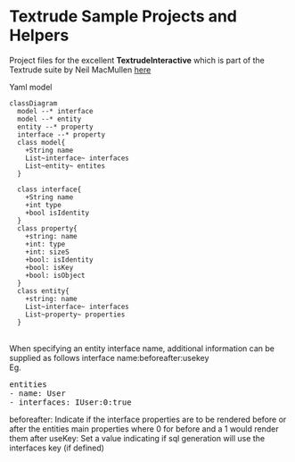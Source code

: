 # Textrude Sample Projects and Helpers

Project files for the excellent **TextrudeInteractive** which is part of the Textrude suite by Neil MacMullen  [here](https://github.com/NeilMacMullen/Textrude)

Yaml model 

```mermaid
classDiagram
  model --* interface 
  model --* entity
  entity --* property  
  interface --* property  
  class model{ 
    +String name
    List~interface~ interfaces
    List~entity~ entites
  }
  
  class interface{
    +String name
    +int type
    +bool isIdentity
  }
  class property{
    +string: name
    +int: type
    +int: sizeS
    +bool: isIdentity
    +bool: isKey
    +bool: isObject
  }
  class entity{
    +string: name
    List~interface~ interfaces
    List~property~ properties
  }
```
<br>
When specifying an entity interface name, additional information can be supplied as follows
interface name:beforeafter:usekey<br>
Eg.
<pre>
entities
- name: User   
- interfaces: IUser:0:true
</pre>
beforeafter:
Indicate if the interface properties are to be rendered before or after the entities main properties
where 0 for before and a 1 would render them after
useKey:
Set a value indicating if sql generation will use the interfaces key (if defined)